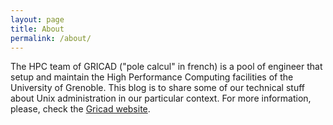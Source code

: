 ```yaml
---
layout: page
title: About
permalink: /about/
---
```


The HPC team of GRICAD ("pole calcul" in french) is a pool of engineer that setup and maintain the High Performance Computing facilities of the University of Grenoble. This blog is to share some of our technical stuff about Unix administration in our particular context. For more information, please, check the [Gricad website][gricad].

[gricad]: https://gricad.univ-grenoble-alpes.fr/
